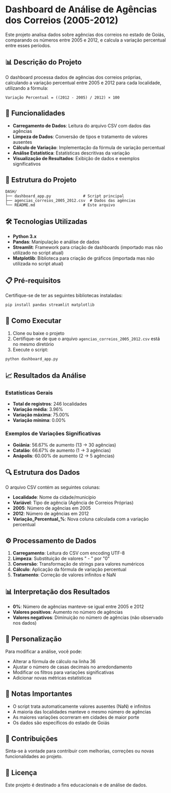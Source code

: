 # Dashboard de Análise de Agências dos Correios (2005-2012)

Este projeto analisa dados sobre agências dos correios no estado de Goiás, comparando os números entre 2005 e 2012, e calcula a variação percentual entre esses períodos.

## 📊 Descrição do Projeto

O dashboard processa dados de agências dos correios próprias, calculando a variação percentual entre 2005 e 2012 para cada localidade, utilizando a fórmula:

```
Variação Percentual = ((2012 - 2005) / 2012) × 100
```

## 🚀 Funcionalidades

- **Carregamento de Dados**: Leitura do arquivo CSV com dados das agências
- **Limpeza de Dados**: Conversão de tipos e tratamento de valores ausentes
- **Cálculo de Variação**: Implementação da fórmula de variação percentual
- **Análise Estatística**: Estatísticas descritivas da variação
- **Visualização de Resultados**: Exibição de dados e exemplos significativos

## 📁 Estrutura do Projeto

```
DASH/
├── dashboard_app.py              # Script principal
├── agencias_correios_2005_2012.csv  # Dados das agências
└── README.md                     # Este arquivo
```

## 🛠️ Tecnologias Utilizadas

- **Python 3.x**
- **Pandas**: Manipulação e análise de dados
- **Streamlit**: Framework para criação de dashboards (importado mas não utilizado no script atual)
- **Matplotlib**: Biblioteca para criação de gráficos (importada mas não utilizada no script atual)

## 📋 Pré-requisitos

Certifique-se de ter as seguintes bibliotecas instaladas:

```bash
pip install pandas streamlit matplotlib
```

## 🎯 Como Executar

1. Clone ou baixe o projeto
2. Certifique-se de que o arquivo `agencias_correios_2005_2012.csv` está no mesmo diretório
3. Execute o script:

```bash
python dashboard_app.py
```

## 📈 Resultados da Análise

### Estatísticas Gerais
- **Total de registros**: 246 localidades
- **Variação média**: 3.96%
- **Variação máxima**: 75.00%
- **Variação mínima**: 0.00%

### Exemplos de Variações Significativas
- **Goiânia**: 56.67% de aumento (13 → 30 agências)
- **Catalão**: 66.67% de aumento (1 → 3 agências)
- **Anápolis**: 60.00% de aumento (2 → 5 agências)

## 🔍 Estrutura dos Dados

O arquivo CSV contém as seguintes colunas:
- **Localidade**: Nome da cidade/município
- **Variável**: Tipo de agência (Agência de Correios Próprias)
- **2005**: Número de agências em 2005
- **2012**: Número de agências em 2012
- **Variação_Percentual_%**: Nova coluna calculada com a variação percentual

## ⚙️ Processamento de Dados

1. **Carregamento**: Leitura do CSV com encoding UTF-8
2. **Limpeza**: Substituição de valores " -   " por "0"
3. **Conversão**: Transformação de strings para valores numéricos
4. **Cálculo**: Aplicação da fórmula de variação percentual
5. **Tratamento**: Correção de valores infinitos e NaN

## 📊 Interpretação dos Resultados

- **0%**: Número de agências manteve-se igual entre 2005 e 2012
- **Valores positivos**: Aumento no número de agências
- **Valores negativos**: Diminuição no número de agências (não observado nos dados)

## 🔧 Personalização

Para modificar a análise, você pode:
- Alterar a fórmula de cálculo na linha 36
- Ajustar o número de casas decimais no arredondamento
- Modificar os filtros para variações significativas
- Adicionar novas métricas estatísticas

## 📝 Notas Importantes

- O script trata automaticamente valores ausentes (NaN) e infinitos
- A maioria das localidades manteve o mesmo número de agências
- As maiores variações ocorreram em cidades de maior porte
- Os dados são específicos do estado de Goiás

## 🤝 Contribuições

Sinta-se à vontade para contribuir com melhorias, correções ou novas funcionalidades ao projeto.

## 📄 Licença

Este projeto é destinado a fins educacionais e de análise de dados.
